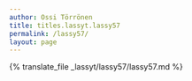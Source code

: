 ```yaml
---
author: Ossi Törrönen
title: titles.lassyt.lassy57
permalink: /lassy57/
layout: page
---
```

{% translate_file _lassyt/lassy57/lassy57.md %}